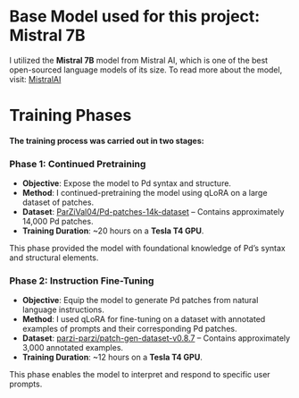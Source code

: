 # Base Model used for this project: Mistral 7B
I utilized the **Mistral 7B** model from Mistral AI, which is one of the best open-sourced language models of its size.
To read more about the model, visit: [MistralAI](https://mistral.ai/news/announcing-mistral-7b/)

# Training Phases
#### The training process was carried out in two stages:
### Phase 1: Continued Pretraining

- **Objective**: Expose the model to Pd syntax and structure.
- **Method**: I continued-pretraining the model using qLoRA on a large dataset of patches.
- **Dataset**: [ParZiVal04/Pd-patches-14k-dataset](https://huggingface.co/datasets/ParZiVal04/Pd-patches-14k-dataset) – Contains approximately 14,000 Pd patches.
- **Training Duration**: ~20 hours on a **Tesla T4 GPU**.

This phase provided the model with foundational knowledge of Pd’s syntax and structural elements.

### Phase 2: Instruction Fine-Tuning
- **Objective**: Equip the model to generate Pd patches from natural language instructions.
- **Method**: I used qLoRA for fine-tuning on a dataset with annotated examples of prompts and their corresponding Pd patches.
- **Dataset**: [parzi-parzi/patch-gen-dataset-v0.8.7](https://huggingface.co/datasets/parzi-parzi/patch-gen-dataset-v0.8.7) – Contains approximately 3,000 annotated examples.
- **Training Duration**: ~12 hours on a **Tesla T4 GPU**.

This phase enables the model to interpret and respond to specific user prompts. 